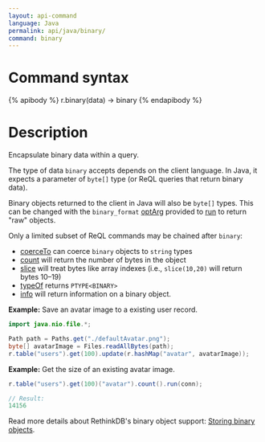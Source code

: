 ```yaml
---
layout: api-command
language: Java
permalink: api/java/binary/
command: binary
---
```


# Command syntax #

{% apibody %}
r.binary(data) &rarr; binary
{% endapibody %}

# Description #

Encapsulate binary data within a query.

The type of data `binary` accepts depends on the client language. In Java, it expects a parameter of `byte[]` type (or ReQL queries that return binary data).

Binary objects returned to the client in Java will also be `byte[]` types. This can be changed with the `binary_format` [optArg](/api/java/optarg) provided to [run](/api/java/run) to return "raw" objects.

Only a limited subset of ReQL commands may be chained after `binary`:

* [coerceTo](/api/java/coerce_to/) can coerce `binary` objects to `string` types
* [count](/api/java/count/) will return the number of bytes in the object
* [slice](/api/java/slice/) will treat bytes like array indexes (i.e., `slice(10,20)` will return bytes 10&ndash;19)
* [typeOf](/api/java/type_of) returns `PTYPE<BINARY>`
* [info](/api/java/info) will return information on a binary object.

__Example:__ Save an avatar image to a existing user record.

```java
import java.nio.file.*;

Path path = Paths.get("./defaultAvatar.png");
byte[] avatarImage = Files.readAllBytes(path);
r.table("users").get(100).update(r.hashMap("avatar", avatarImage));
```

__Example:__ Get the size of an existing avatar image.

```java
r.table("users").get(100)("avatar").count().run(conn);

// Result:
14156
```

Read more details about RethinkDB's binary object support: [Storing binary objects](/docs/storing-binary/).
